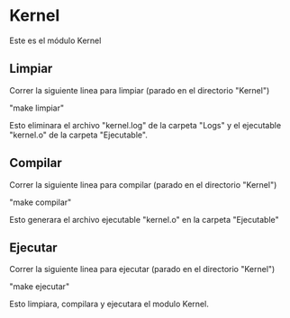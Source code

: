 # Kernel
Este es el módulo Kernel

## Limpiar

Correr la siguiente linea para limpiar (parado en el directorio "Kernel")

"make limpiar"

Esto eliminara el archivo "kernel.log" de la carpeta "Logs" y el ejecutable "kernel.o" de la carpeta "Ejecutable".

## Compilar

Correr la siguiente linea para compilar (parado en el directorio "Kernel")

"make compilar"

Esto generara el archivo ejecutable "kernel.o" en la carpeta "Ejecutable"

## Ejecutar

Correr la siguiente linea para ejecutar (parado en el directorio "Kernel")

"make ejecutar"

Esto limpiara, compilara y ejecutara el modulo Kernel.
